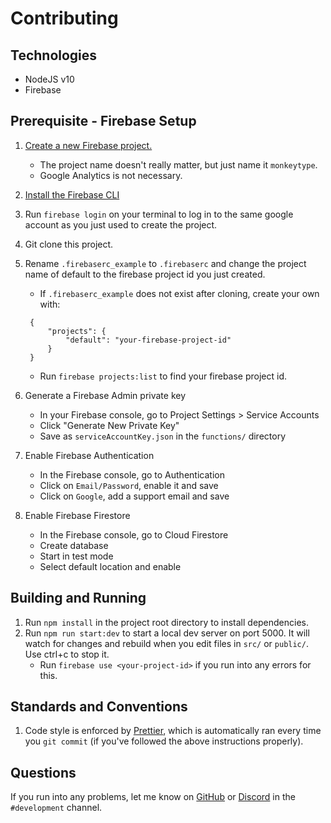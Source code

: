 # Contributing

## Technologies

- NodeJS v10
- Firebase

## Prerequisite - Firebase Setup

1. [Create a new Firebase project.](https://console.firebase.google.com/u/0/)

   - The project name doesn't really matter, but just name it `monkeytype`.
   - Google Analytics is not necessary.

1. [Install the Firebase CLI](https://firebase.google.com/docs/cli)
1. Run `firebase login` on your terminal to log in to the same google account as you just used to create the project.
1. Git clone this project.
1. Rename `.firebaserc_example` to `.firebaserc` and change the project name of default to the firebase project id you just created.

   - If `.firebaserc_example` does not exist after cloning, create your own with:

   ```.firebaserc
    {
        "projects": {
            "default": "your-firebase-project-id"
        }
    }
   ```

   - Run `firebase projects:list` to find your firebase project id.

1. Generate a Firebase Admin private key

   - In your Firebase console, go to Project Settings > Service Accounts
   - Click "Generate New Private Key"
   - Save as `serviceAccountKey.json` in the `functions/` directory

1. Enable Firebase Authentication

   - In the Firebase console, go to Authentication
   - Click on `Email/Password`, enable it and save
   - Click on `Google`, add a support email and save

1. Enable Firebase Firestore

   - In the Firebase console, go to Cloud Firestore
   - Create database
   - Start in test mode
   - Select default location and enable

## Building and Running

1. Run `npm install` in the project root directory to install dependencies.
1. Run `npm run start:dev` to start a local dev server on port 5000. It will watch for changes and rebuild when you edit files in `src/` or `public/`. Use ctrl+c to stop it.
   - Run `firebase use <your-project-id>` if you run into any errors for this.

## Standards and Conventions

1. Code style is enforced by [Prettier](https://prettier.io/docs/en/install.html), which is automatically ran every time you `git commit` (if you've followed the above instructions properly).

## Questions

If you run into any problems, let me know on [GitHub](https://github.com/Miodec) or [Discord](https://discord.gg/monkeytype) in the `#development` channel.
